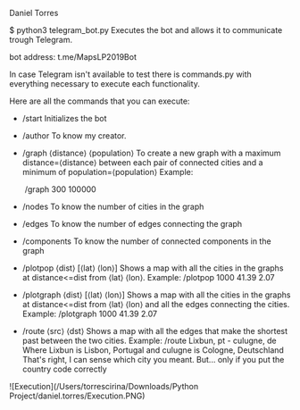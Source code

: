 Daniel Torres

$ python3 telegram_bot.py
Executes the bot and allows it to communicate trough Telegram.

bot address: t.me/MapsLP2019Bot

In case Telegram isn't available to test there is commands.py with everything 
necessary to execute each functionality.

Here are all the commands that you can execute:

* /start
  Initializes the bot

* /author
To know my creator.
* /graph ⟨distance⟩ ⟨population⟩
  To create a new graph with a maximum distance=⟨distance⟩ between
  each pair of connected cities and a minimum of population=⟨population⟩
  Example:

  ​	/graph 300 100000

* /nodes
  To know the number of cities in the graph

* /edges
  To know the number of edges connecting the graph

* /components
  To know the number of connected components in the graph

* /plotpop ⟨dist⟩ [⟨lat⟩ ⟨lon⟩]
  Shows a map with all the cities in the graphs at distance<=dist from ⟨lat⟩ ⟨lon⟩.
  Example:
    /plotpop 1000 41.39 2.07

* /plotgraph ⟨dist⟩ [⟨lat⟩ ⟨lon⟩]
  Shows a map with all the cities in the graphs at distance<=dist from ⟨lat⟩ ⟨lon⟩ and all the edges connecting the cities.
  Example:
    /plotgraph 1000 41.39 2.07

* /route ⟨src⟩ ⟨dst⟩
  Shows a map with all the edges that make the shortest past between the two cities.
  Example:
    /route Lixbun, pt - culugne, de
    Where Lixbun is Lisbon, Portugal and culugne is Cologne, Deutschland
    That's right, I can sense which city you meant. But... only if you put the country code correctly

![Execution](/Users/torrescirina/Downloads/Python Project/daniel.torres/Execution.PNG)